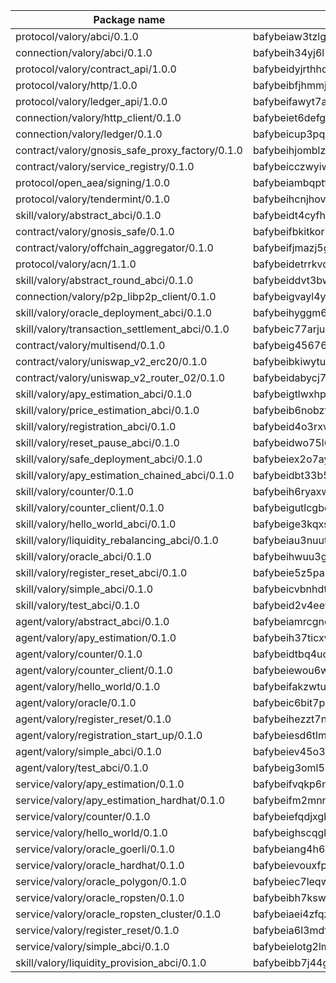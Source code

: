 

| Package name | Package hash |
| ------------ | ------------ |
| protocol/valory/abci/0.1.0 | bafybeiaw3tzlg3rkvnn5fcufblktmfwngmxugn4yo7pyjp76zz6aqtqcay |
| connection/valory/abci/0.1.0 | bafybeih34yj6l7akh6wfhgwaud3luvmwxkiakcqzv3zjiz5q7jfqtdnela |
| protocol/valory/contract_api/1.0.0 | bafybeidyjrthhq3p27k3v3a4xx7b7lu4fe4h765gmkyyyj7xur4b25bxim |
| protocol/valory/http/1.0.0 | bafybeibfjhmmjut4dukhunbcmp5zi4eqsk6rgreztmg4svqfzyq4ei3o7i |
| protocol/valory/ledger_api/1.0.0 | bafybeifawyt7ayxrvpagqecowx6y5hvc3dxzjbhhkutxsuk7u54cxo2g54 |
| connection/valory/http_client/0.1.0 | bafybeiet6defg3qvov4r2ucjtkywkz53xcg6mgarjfdqmnxfgdixgcx45y |
| connection/valory/ledger/0.1.0 | bafybeicup3pqzi74h67z6oxzw7qhsz2dpezeqhalg7bex37fqcx5koivqu |
| contract/valory/gnosis_safe_proxy_factory/0.1.0 | bafybeihjomblzjm76m2y6h4evnazrzpykx4iehnifzjmbw7ddnfsojvxke |
| contract/valory/service_registry/0.1.0 | bafybeicczwyiwjiejqtt2kvkx3eit6faidt3zv5tkfdjyczg3e5xyhtvsy |
| protocol/open_aea/signing/1.0.0 | bafybeiambqptflge33eemdhis2whik67hjplfnqwieoa6wblzlaf7vuo44 |
| protocol/valory/tendermint/0.1.0 | bafybeihcnjhovvyyfbkuw5sjyfx2lfd4soeocfqzxz54g67333m6nk5gxq |
| skill/valory/abstract_abci/0.1.0 | bafybeidt4cyfhlla6faca6us6law7dijrlrzihcj6uwrmeaa3ho6fdck2u |
| contract/valory/gnosis_safe/0.1.0 | bafybeifbkitkori3pi2mtevm475xbnljfejpci7u7veziaptrj4hjbciju |
| contract/valory/offchain_aggregator/0.1.0 | bafybeifjmazj5ger33po34easdzytqdgi4yaieqaa2vfs535sbgpdwnuf4 |
| protocol/valory/acn/1.1.0 | bafybeidetrrkvdgveu4ph5g6v53lbh7ardfspbkpstmjxctx647bzyosyy |
| skill/valory/abstract_round_abci/0.1.0 | bafybeiddvt3bwiqgf6kzg3bjlo2hvnurpmisys3u4jbhgc64vx3d2meadi |
| connection/valory/p2p_libp2p_client/0.1.0 | bafybeigvayl4ykzqf6o6bw2irv7am3qvczjoeu7yjhzn27ajiwvcio3lxm |
| skill/valory/oracle_deployment_abci/0.1.0 | bafybeihyggm6ogovefcg42tqvvn77hzpiin6amd5jvlu4phdvgqu6r3tmq |
| skill/valory/transaction_settlement_abci/0.1.0 | bafybeic77arju3l3nstah4dcslq5lt2hwvav4q4x42y7off3rroolsvz2y |
| contract/valory/multisend/0.1.0 | bafybeig45676hbh4c3p3mujrrskxgxww4cxdyyginlg5rmmav6orv4gtya |
| contract/valory/uniswap_v2_erc20/0.1.0 | bafybeibkiwytuhhvxbisoxcybrx4lfstk6bvtriltles7fxxpy37yq45ja |
| contract/valory/uniswap_v2_router_02/0.1.0 | bafybeidabycj7yw6u2bt64db23lvb5zowmcgu6zjkp7xjigqle3y3scgfi |
| skill/valory/apy_estimation_abci/0.1.0 | bafybeigtlwxhpkz2mgbzc6un72cpvabfvs4mkxq23qfrreb3hl72a3csee |
| skill/valory/price_estimation_abci/0.1.0 | bafybeib6nobztnpyyexxbcoxqluz2bui6iuejtqvchd5r5w3bvza33ra34 |
| skill/valory/registration_abci/0.1.0 | bafybeid4o3rxvjvrrhvipwe5nntk7b5qdfb7axeltlifazx5rdqndqfqty |
| skill/valory/reset_pause_abci/0.1.0 | bafybeidwo75l6spqdf45yqx7rpofqpku3yi223ud3pamgasi4xbod3hun4 |
| skill/valory/safe_deployment_abci/0.1.0 | bafybeiex2o7ayjwfbdrix6wpjjjvebhmtqtpbtcisvirfsrw7bjq5ob54a |
| skill/valory/apy_estimation_chained_abci/0.1.0 | bafybeidbt33b5po7zwfq7ytv5mac4pya5ljhl4jzvz6bykzkteuolh7j5q |
| skill/valory/counter/0.1.0 | bafybeih6ryaxwlwd3yrfvrnw5plpt7cds6ykujlyisqsmuj52bbj65hvme |
| skill/valory/counter_client/0.1.0 | bafybeigutlcgbok4nkpzod62os5f6pwghjyue5xwvcoyaj4sjorwl4to4y |
| skill/valory/hello_world_abci/0.1.0 | bafybeige3kqxsxnme6ngmerpuihl3nwm6bjibxsi3tlg42v2rdptfujpse |
| skill/valory/liquidity_rebalancing_abci/0.1.0 | bafybeiau3nuut6wj7ppvznf7mirwfcilmodmqudbjt42infgmo6dpcbrt4 |
| skill/valory/oracle_abci/0.1.0 | bafybeihwuu3gedhengyy3u4tnel2t3eanvaktkoxfia7xib3ny6vskemam |
| skill/valory/register_reset_abci/0.1.0 | bafybeie5z5pabpz7jz72nx2uanswvw57cd6uzfyxenjbcrijlcyvqjitz4 |
| skill/valory/simple_abci/0.1.0 | bafybeicvbnhdtxl4lzurpyj2wwy4qoft4r3m2ftey2svqbyfh7jbh657d4 |
| skill/valory/test_abci/0.1.0 | bafybeid2v4eeypg2kzjhbmhpu43ge3snocntnzzduxcimy43xoyw7adyha |
| agent/valory/abstract_abci/0.1.0 | bafybeiamrcgnor6gr2qkuinbzxbvl3k6uscertn7bf4dppmnknyhoot7ai |
| agent/valory/apy_estimation/0.1.0 | bafybeih37ticxwakd5sqzxskw7h7q3jwdhrhtmxyzcvx6yuxoxditys3ha |
| agent/valory/counter/0.1.0 | bafybeidtbq4uoylwasrsawaogifxxuittm75qlkayinknv77osvjx7ffw4 |
| agent/valory/counter_client/0.1.0 | bafybeiewou6wnxpz5oxg5t4nn5vkgaixb77ssjynhtm32x2s2rmlpcfa6i |
| agent/valory/hello_world/0.1.0 | bafybeifakzwtu6tokd72yu6gb4ymlwybjlnwotkzirob6pwf2zfdprypnu |
| agent/valory/oracle/0.1.0 | bafybeic6bit7p6di5hprvtwc4fmcokqexmvmbxua3sxlxrinpxb24oqtii |
| agent/valory/register_reset/0.1.0 | bafybeihezzt7neajnnloughlpq4oj3wuxzv2sbzfejf7vipuki7vuzybvq |
| agent/valory/registration_start_up/0.1.0 | bafybeiesd6tlmk2djxce6s2xgaxsvfhjyeyhisxjvothyo6h2u34j25v44 |
| agent/valory/simple_abci/0.1.0 | bafybeiev45o3mol6dhlgwf3tlkrtwu2busyj4qs2eeipeowgl5zomjjtum |
| agent/valory/test_abci/0.1.0 | bafybeig3oml544qxzfdbw35cb5yi6qedphp7bqywxn723th2golww76mca |
| service/valory/apy_estimation/0.1.0 | bafybeifvqkp6nvrtbhsraw4rlshefkibaft625unskdqpeb6ji47hyejmm |
| service/valory/apy_estimation_hardhat/0.1.0 | bafybeifm2mnn6uajpoav66psz5kmyfdkenhmd7pz7peyijfrl7bsxz4frq |
| service/valory/counter/0.1.0 | bafybeiefqdjxgbeozrw75iiubiajsee3q7gvdmkigdqsl2luw2wuqaygv4 |
| service/valory/hello_world/0.1.0 | bafybeighscqgkb5y2ttozpipkkubjzuw5atq4rpmn5i7fvotmkvidwij5a |
| service/valory/oracle_goerli/0.1.0 | bafybeiang4h63ng45uf4hgqxrh5qsnqhzytbq4pfiz6l3dm42vw7czywda |
| service/valory/oracle_hardhat/0.1.0 | bafybeievouxfpo53bluf5f5icyvuyx6j2nucqvijb3s7qhpknnqp7xk6ue |
| service/valory/oracle_polygon/0.1.0 | bafybeiec7leqwqxjz5tm6mf65lcakf2zhmdmh75cvdzjdspj6bbrscyq4y |
| service/valory/oracle_ropsten/0.1.0 | bafybeibh7kswbvbjxo5evxjykaoxzvqutm25o3s4l33p2cndm3ivkxpk5e |
| service/valory/oracle_ropsten_cluster/0.1.0 | bafybeiaei4zfqza462mbvraul3ywtavp7ze2mpmwtscvvgp3izwdy4xlce |
| service/valory/register_reset/0.1.0 | bafybeia6l3mdfzvipe5367cjlzzz3udzgjvxbppqekhadezgl46n46hv6u |
| service/valory/simple_abci/0.1.0 | bafybeielotg2lmgcxa3n73yc2a4gyaf5llipvltad5zckqtrnp2fkzxkia |
| skill/valory/liquidity_provision_abci/0.1.0 | bafybeibb7j44go4wwibnwtfzeik6vvwahtww2l7v7gkaxvis3wd6qx5m5i